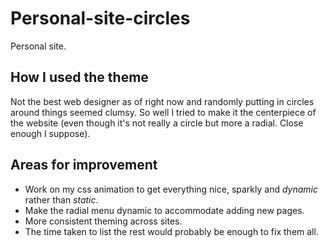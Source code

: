 # Personal-site-circles
Personal site.

## How I used the theme
Not the best web designer as of right now and randomly putting in circles around things seemed clumsy. So well I tried to make it the centerpiece of the website (even though it's not really a circle but more a radial. Close enough I suppose).

## Areas for improvement
- Work on my css animation to get everything nice, sparkly and _dynamic_ rather than *static*.
- Make the radial menu dynamic to accommodate adding new pages.
- More consistent theming across sites.
- The time taken to list the rest would probably be enough to fix them all.
